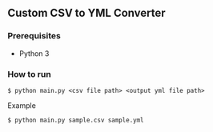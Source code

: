 ## Custom CSV to YML Converter

### Prerequisites

- Python 3

### How to run

```
$ python main.py <csv file path> <output yml file path>
```

Example
```
$ python main.py sample.csv sample.yml
```